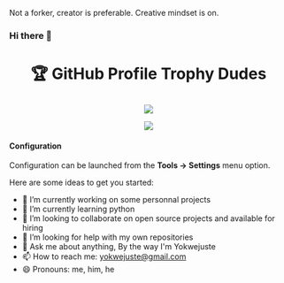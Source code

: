 Not a forker, creator is preferable. Creative mindset is on.


### Hi there 👋

# <p align="center">🏆 GitHub Profile Trophy Dudes</p>

<p align="center"><img src="https://user-images.githubusercontent.com/6661165/91657958-61b4fd00-eb00-11ea-9def-dc7ef5367e34.png"></p>

<p align="center"><img src="https://github-profile-trophy.vercel.app/?username=yokwejuste&row=2&column=3"></p>

<p align="center"></p>

#### <i class="fa fa-gear fa-spin fa-2x" style="color: red"></i> Configuration
Configuration can be launched from the **Tools -> Settings** menu option.

Here are some ideas to get you started:

- 🔭 I’m currently working on some personnal projects
- 🌱 I’m currently learning python
- 👯 I’m looking to collaborate on open source projects and available for hiring
- 🤔 I’m looking for help with my own repositories
- 💬 Ask me about anything, By the way I'm Yokwejuste
- 📫 How to reach me: yokwejuste@gmail.com
- 😄 Pronouns: me, him, he
